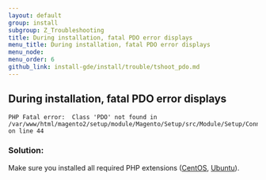 ```yaml
---
layout: default
group: install
subgroup: Z_Troubleshooting
title: During installation, fatal PDO error displays
menu_title: During installation, fatal PDO error displays
menu_node: 
menu_order: 6
github_link: install-gde/install/trouble/tshoot_pdo.md
---
```


<h2 id="install-trouble-pdo">During installation, fatal PDO error displays</h2>

	PHP Fatal error:  Class 'PDO' not found in /var/www/html/magento2/setup/module/Magento/Setup/src/Module/Setup/ConnectionFactory.php on line 44

### Solution:

Make sure you installed all required PHP extensions (<a href="{{ site.gdeurl }}install-gde/prereq/php-centos.html#instgde-prereq-php-prereq-centos">CentOS</a>, <a href="{{ site.gdeurl }}install-gde/prereq/php-ubuntu.html#instgde-prereq-php-ubuntu-ext">Ubuntu</a>). 

